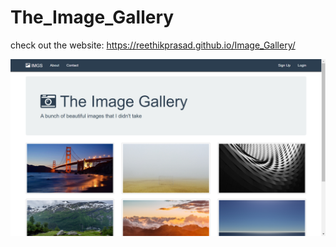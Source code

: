 # The_Image_Gallery
check out the website: https://reethikprasad.github.io/Image_Gallery/

<img src="screenshot/Screenshot.png">
